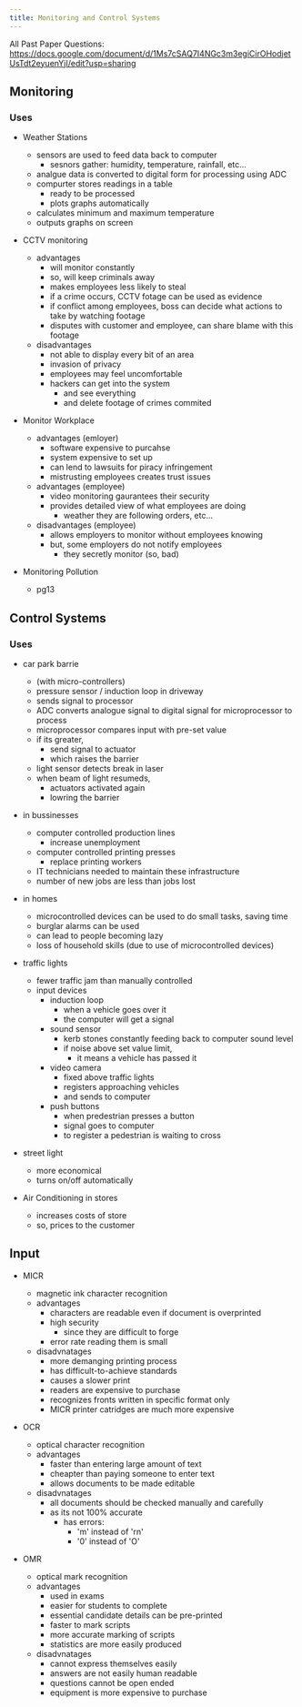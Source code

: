```yaml
---
title: Monitoring and Control Systems
---
```


All Past Paper Questions: https://docs.google.com/document/d/1Ms7cSAQ7I4NGc3m3egiCirOHodjetUsTdt2eyuenYjI/edit?usp=sharing

## Monitoring

### Uses

- Weather Stations
    - sensors are used to feed data back to computer
        - sesnors gather: humidity, temperature, rainfall, etc...
    - analgue data is converted to digital form for processing using ADC
    - compurter stores readings in a table
        - ready to be processed
        - plots graphs automatically
    - calculates minimum and maximum temperature
    - outputs graphs on screen

- CCTV monitoring
    - advantages
        - will monitor constantly
        - so, will keep criminals away
        - makes employees less likely to steal
        - if a crime occurs, CCTV fotage can be used as evidence
        - if conflict among employees, boss can decide what actions to take by watching footage
        - disputes with customer and employee, can share blame with this footage
    - disadvantages
        - not able to display every bit of an area
        - invasion of privacy
        - employees may feel uncomfortable
        - hackers can get into the system
            - and see everything
            - and delete footage of crimes commited

- Monitor Workplace
    - advantages (emloyer) 
        - software expensive to purcahse
        - system expensive to set up
        - can lend to lawsuits for piracy infringement
        - mistrusting employees creates trust issues
    - advantages (employee) 
        - video monitoring gaurantees their security
        - provides detailed view of what employees are doing
            - weather they are following orders, etc...
    - disadvantages (employee) 
        - allows employers to monitor without employees knowing
        - but, some employers do not notify employees
            - they secretly monitor (so, bad)

- Monitoring Pollution
    - pg13

## Control Systems

### Uses

- car park barrie
    - (with micro-controllers)
    - pressure sensor / induction loop in driveway
    - sends signal to processor
    - ADC converts analogue signal to digital signal for microprocessor to process
    - microprocessor compares input with pre-set value
    - if its greater,
        - send signal to actuator
        - which raises the barrier
    - light sensor detects break in laser
    - when beam of light resumeds,
        - actuators activated again
        - lowring the barrier

- in bussinesses
    - computer controlled production lines
        - increase unemployment
    - computer controlled printing presses 
        - replace printing workers
    - IT technicians needed to maintain these infrastructure
    - number of new jobs are less than jobs lost

-  in homes
    - microcontrolled devices can be used to do small tasks, saving time
    - burglar alarms can be used
    - can lead to people becoming lazy
    - loss of household skills (due to use of microcontrolled devices)

- traffic lights
    - fewer traffic jam than manually controlled
    - input devices
        - induction loop
            - when a vehicle goes over it
            - the computer will get a signal
        - sound sensor
            - kerb stones constantly feeding back to computer sound level
            - if noise above set value limit, 
                - it means a vehicle has passed it
        - video camera
            - fixed above traffic lights
            - registers approaching vehicles
            - and sends to computer
        - push buttons
            - when predestrian presses a button
            - signal goes to computer
            - to register a pedestrian is waiting to cross
    
- street light
    - more economical
    - turns on/off automatically

- Air Conditioning in stores
    - increases costs of store
    - so, prices to the customer

## Input

- MICR
    - magnetic ink character recognition
    - advantages
        - characters are readable even if document is overprinted
        - high security
            - since they are difficult to forge
        - error rate reading them is small
    - disadvnatages
        - more demanging printing process
        - has difficult-to-achieve standards
        - causes a slower print
        - readers are expensive to purchase
        - recognizes fronts written in specific format only
        - MICR printer catridges are much more expensive
- OCR
    - optical character recognition
    - advantages
        - faster than entering large amount of text
        - cheapter than paying someone to enter text
        - allows documents to be made editable
    - disadvnatages
        - all documents should be checked manually and carefully
        - as its not 100% accurate
            - has errors:
                - 'm' instead of 'rn'
                - '0' instead of 'O'

- OMR
    - optical mark recognition
    - advantages
        - used in exams
        - easier for students to complete
        - essential candidate details can be pre-printed
        - faster to mark scripts
        - more accurate marking of scripts
        - statistics are more easily produced
    - disadvnatages
        - cannot express themselves easily
        - answers are not easily human readable
        - questions cannot be open ended
        - equipment is more expensive to purchase


